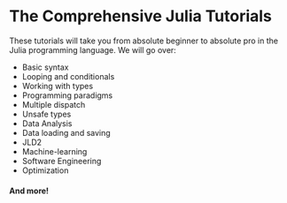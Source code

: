 # The Comprehensive Julia Tutorials
These tutorials will take you from absolute beginner to absolute pro in the Julia programming language. We will go over:
- Basic syntax
- Looping and conditionals
- Working with types
- Programming paradigms
- Multiple dispatch
- Unsafe types
- Data Analysis
- Data loading and saving
- JLD2
- Machine-learning
- Software Engineering
- Optimization
#### And more!

